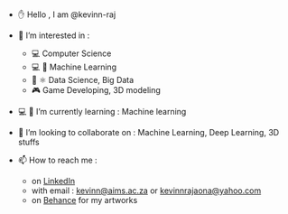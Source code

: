 - ✋ Hello , I am @kevinn-raj
- 🤔 I’m interested in : 
  - 💻 Computer Science
  - 💻 📖 Machine Learning
  - 🔢 ⚛ Data Science, Big Data
  - 🎮 Game Developing, 3D modeling

- 💻 📖 I’m currently learning : Machine learning
- 💞️ I’m looking to collaborate on : Machine Learning, Deep Learning, 3D stuffs
- 📫 How to reach me : 
  - on [LinkedIn](https://mg.linkedin.com/in/kevinn-andriniaina-rajaona-b990a4171)
  - with email : [kevinn@aims.ac.za](mailto:kevinn@aims.ac.za) or [kevinnrajaona@yahoo.com](mailto:kevinnrajaona@yahoo.com) 
  - on [Behance](https://www.behance.net/kevinnrajaona) for my artworks

<!---
kevinn-raj/kevinn-raj is a ✨ special ✨ repository because its `README.md` (this file) appears on your GitHub profile.
You can click the Preview link to take a look at your changes.
--->
